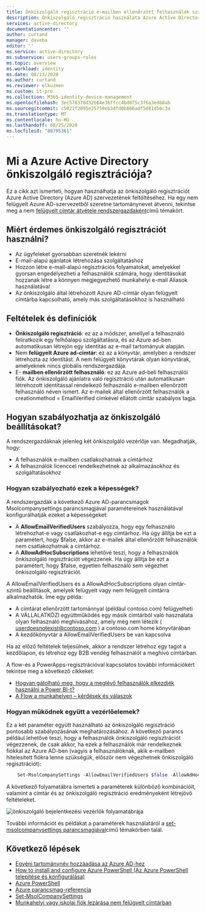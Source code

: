 ```yaml
---
title: Önkiszolgáló regisztráció e-mailben ellenőrzött felhasználók számára – Azure AD | Microsoft Docs
description: Önkiszolgáló regisztráció használata Azure Active Directory (Azure AD) szervezetben
services: active-directory
documentationcenter: ''
author: curtand
manager: daveba
editor: ''
ms.service: active-directory
ms.subservice: users-groups-roles
ms.topic: overview
ms.workload: identity
ms.date: 08/13/2020
ms.author: curtand
ms.reviewer: elkuzmen
ms.custom: it-pro
ms.collection: M365-identity-device-management
ms.openlocfilehash: 3ec578370d32664e36ffcc4bd075c3f6a3ed68ab
ms.sourcegitcommit: c5021f2095e25750eb34fd0b866adf5d81d56c3a
ms.translationtype: MT
ms.contentlocale: hu-HU
ms.lasthandoff: 08/25/2020
ms.locfileid: "88795361"
---
```

# <a name="what-is-self-service-sign-up-for-azure-active-directory"></a>Mi a Azure Active Directory önkiszolgáló regisztrációja?

Ez a cikk azt ismerteti, hogyan használhatja az önkiszolgáló regisztrációt Azure Active Directory (Azure AD) szervezetének feltöltéséhez. Ha egy nem felügyelt Azure AD-szervezetből szeretne tartománynevet átvenni, tekintse meg a nem [felügyelt címtár átvétele rendszergazdaként](domains-admin-takeover.md)című témakört.

## <a name="why-use-self-service-sign-up"></a>Miért érdemes önkiszolgáló regisztrációt használni?

* Az ügyfeleket gyorsabban szeretnék lekérni
* E-mail-alapú ajánlatok létrehozása szolgáltatáshoz
* Hozzon létre e-mail-alapú regisztrációs folyamatokat, amelyekkel gyorsan engedélyezheti a felhasználók számára, hogy identitásokat hozzanak létre a könnyen megjegyezhető munkahelyi e-mail Aliasok használatával
* Az önkiszolgáló által létrehozott Azure AD-címtár olyan felügyelt címtárba kapcsolható, amely más szolgáltatásokhoz is használható

## <a name="terms-and-definitions"></a>Feltételek és definíciók

* **Önkiszolgáló regisztráció**: ez az a módszer, amellyel a felhasználó feliratkozik egy felhőalapú szolgáltatásra, és az Azure ad-ben automatikusan létrejön egy identitás az e-mail tartományuk alapján.
* Nem **felügyelt Azure ad-címtár**: ez az a könyvtár, amelyben a rendszer létrehozta az identitást. A nem felügyelt könyvtárak olyan könyvtárak, amelyeknek nincs globális rendszergazdája.
* E- **mailben ellenőrzött felhasználó**: ez az Azure ad-beli felhasználói fiók. Az önkiszolgáló ajánlatra való regisztráció után automatikusan létrehozott identitással rendelkező felhasználó e-mailben ellenőrzött felhasználó néven ismert. Az e-mailek által ellenőrzött felhasználók a creationmethod = EmailVerified címkével ellátott címtár szabályos tagja.

## <a name="how-do-i-control-self-service-settings"></a>Hogyan szabályozhatja az önkiszolgáló beállításokat?

A rendszergazdáknak jelenleg két önkiszolgáló vezérlője van. Megadhatják, hogy:

* A felhasználók e-mailben csatlakozhatnak a címtárhoz
* A felhasználók licenccel rendelkezhetnek az alkalmazásokhoz és szolgáltatásokhoz

### <a name="how-can-i-control-these-capabilities"></a>Hogyan szabályozható ezek a képességek?

A rendszergazdák a következő Azure AD-parancsmagok Msolcompanysettings parancsmagjával paramétereinek használatával konfigurálhatják ezeket a képességeket:

* A **AllowEmailVerifiedUsers** szabályozza, hogy egy felhasználó létrehozhat-e vagy csatlakozhat-e egy címtárhoz. Ha úgy állítja be ezt a paramétert, hogy $false, akkor az e-mailek által ellenőrzött felhasználók nem csatlakozhatnak a címtárhoz.
* A **AllowAdHocSubscriptions** lehetővé teszi, hogy a felhasználók önkiszolgáló regisztrációt végezzenek. Ha úgy állítja be ezt a paramétert, hogy $false, egyetlen felhasználó sem végezhet önkiszolgáló regisztrációt.
  
A AllowEmailVerifiedUsers és a AllowAdHocSubscriptions olyan címtár-szintű beállítások, amelyek felügyelt vagy nem felügyelt címtárra alkalmazhatók. Íme egy példa:

* A címtárat ellenőrzött tartománnyal (például contoso.com) felügyelheti
* A VÁLLALATKÖZI együttműködés egy másik címtárból való használata olyan felhasználó meghívásához, amely még nem létezik ( userdoesnotexist@contoso.com ) a contoso.com home könyvtárában
* A kezdőkönyvtár a AllowEmailVerifiedUsers be van kapcsolva

Ha az előző feltételek teljesülnek, akkor a rendszer létrehoz egy tagot a kezdőlapon, és létrehoz egy B2B vendég felhasználót a meghívó címtárban.

A flow-és a PowerApps-regisztrációval kapcsolatos további információkért tekintse meg a következő cikkeket:

* [Hogyan gátolható meg, hogy a meglévő felhasználók elkezdjék használni a Power BI-t?](https://support.office.com/article/Power-BI-in-your-Organization-d7941332-8aec-4e5e-87e8-92073ce73dc5#bkmk_preventjoining)
* [A Flow a munkahelyen – kérdések és válaszok](/flow/organization-q-and-a)

### <a name="how-do-the-controls-work-together"></a>Hogyan működnek együtt a vezérlőelemek?
Ez a két paraméter együtt használható az önkiszolgáló regisztráció pontosabb szabályozásának meghatározásához. A következő parancs például lehetővé teszi, hogy a felhasználók önkiszolgáló regisztrációt végezzenek, de csak akkor, ha ezek a felhasználók már rendelkeznek fiókkal az Azure AD-ben (vagyis a felhasználóknak, akik e-mailben hitelesített fiókra lenne szükségük, először nem végezhetnek önkiszolgáló regisztrációt):

```powershell
    Set-MsolCompanySettings -AllowEmailVerifiedUsers $false -AllowAdHocSubscriptions $true
```

A következő folyamatábra ismerteti a paraméterek különböző kombinációit, valamint a címtár és az önkiszolgáló regisztráció eredményeként létrejövő feltételeket.

![önkiszolgáló bejelentkezési vezérlők folyamatábrája](./media/directory-self-service-signup/SelfServiceSignUpControls.png)

További információt és példákat a paraméterek használatáról a [set-msolcompanysettings parancsmagjával](/powershell/module/msonline/set-msolcompanysettings?view=azureadps-1.0)című témakörben talál.

## <a name="next-steps"></a>Következő lépések

* [Egyéni tartománynév hozzáadása az Azure AD-hez](../fundamentals/add-custom-domain.md)
* [How to install and configure Azure PowerShell (Az Azure PowerShell telepítése és konfigurálása)](/powershell/azure/)
* [Azure PowerShell](/powershell/azure/)
* [Azure parancsmag-referencia](/powershell/azure/get-started-azureps)
* [Set-MsolCompanySettings](/powershell/module/msonline/set-msolcompanysettings?view=azureadps-1.0)
* [Munkahelyi vagy iskolai fiók lezárása nem felügyelt címtárban](users-close-account.md)